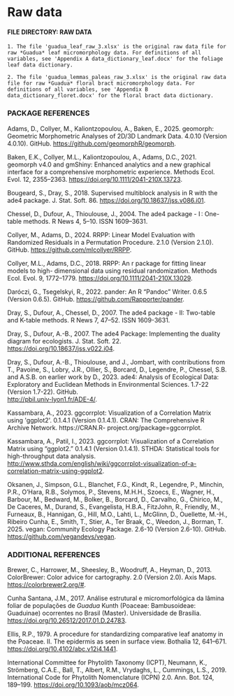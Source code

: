 # Raw data

#### FILE DIRECTORY: RAW DATA

	1. The file 'guadua_leaf_raw_3.xlsx' is the original raw data file for raw *Guadua* leaf micromorphology data. For definitions of all variables, see 'Appendix A data_dictionary_leaf.docx' for the foliage leaf data dictionary. 
		
	2. The file 'guadua_lemmas_paleas_raw_3.xlsx' is the original raw data file for raw *Guadua* floral bract micromorphology data. For definitions of all variables, see 'Appendix B data_dictionary_floret.docx' for the floral bract data dictionary. 


### PACKAGE REFERENCES

Adams, D., Collyer, M., Kaliontzopoulou, A., Baken, E., 2025. geomorph: Geometric Morphometric Analyses of 2D/3D Landmark Data. 4.0.10 (Version 4.0.10). GitHub. 
	https://github.com/geomorphR/geomorph.

Baken, E.K., Collyer, M.L., Kaliontzopoulou, A., Adams, D.C., 2021. geomorph v4.0 and gmShiny: Enhanced analytics and a new graphical interface for a comprehensive 	morphometric experience. Methods Ecol. Evol. 12, 2355–2363. https://doi.org/10.1111/2041-210X.13723.

Bougeard, S., Dray, S., 2018. Supervised multiblock analysis in R with the ade4 package. J. Stat. Soft. 86. https://doi.org/10.18637/jss.v086.i01.

Chessel, D., Dufour, A., Thioulouse, J., 2004. The ade4 package - I : One-table methods. R News 4, 5–10. ISSN 1609–3631.

Collyer, M., Adams, D., 2024. RRPP: Linear Model Evaluation with Randomized Residuals in a Permutation Procedure. 2.1.0 (Version 2.1.0). GitHub. 	https://github.com/mlcollyer/RRPP.

Collyer, M.L., Adams, D.C., 2018. RRPP: An r package for fitting linear models to high-	dimensional data using residual randomization. Methods Ecol. Evol. 9, 1772–1779. 	https://doi.org/10.1111/2041-210X.13029.

Daróczi, G., Tsegelskyi, R., 2022. pander: An R “Pandoc” Writer. 0.6.5 (Version 0.6.5). GitHub.	https://github.com/Rapporter/pander.

Dray, S., Dufour, A., Chessel, D., 2007. The ade4 package - II: Two-table and K-table methods. R News 7, 47–52. ISSN 1609-3631.

Dray, S., Dufour, A.-B., 2007. The ade4 Package: Implementing the duality diagram for ecologists. J. Stat. Soft. 22. https://doi.org/10.18637/jss.v022.i04.

Dray, S., Dufour, A.-B., Thioulouse, and J., Jombart, with contributions from T., Pavoine, S., Lobry, J.R., Ollier, S., Borcard, D., Legendre, P., Chessel, S.B. and A.S.B. on 	earlier work by D., 2023. ade4: Analysis of Ecological Data: Exploratory and Euclidean Methods in Environmental Sciences. 1.7-22 (Version 1.7-22). GitHub. 	
	http://pbil.univ-lyon1.fr/ADE-4/.

Kassambara, A., 2023. ggcorrplot: Visualization of a Correlation Matrix using 'ggplot2'. 0.1.4.1 (Version 0.1.4.1). CRAN: The Comprehensive R Archive Network. 	https://CRAN.R-	project.org/package=ggcorrplot.

Kassambara, A., Patil, I., 2023. ggcorrplot: Visualization of a Correlation Matrix using “ggplot2.” 0.1.4.1 (Version 0.1.4.1). STHDA: Statistical tools for high-throughput 	data analysis. http://www.sthda.com/english/wiki/ggcorrplot-visualization-of-a-correlation-matrix-using-ggplot2.

Oksanen, J., Simpson, G.L., Blanchet, F.G., Kindt, R., Legendre, P., Minchin, P.R., O’Hara, R.B., Solymos, P., Stevens, M.H.H., Szoecs, E., Wagner, H., Barbour, M., Bedward, 	M., Bolker, B., Borcard, D., Carvalho, G., Chirico, M., De Caceres, M., Durand, S., Evangelista, H.B.A., FitzJohn, R., Friendly, M., Furneaux, B., Hannigan, G., Hill, 	M.O., Lahti, L., McGlinn, D., Ouellette, M.-H., Ribeiro Cunha, E., Smith, T., Stier, A., Ter Braak, C., Weedon, J., Borman, T. 2025. vegan: Community Ecology Package. 	2.6-10 (Version 2.6-10). GitHub. https://github.com/vegandevs/vegan.


### ADDITIONAL REFERENCES

Brewer, C., Harrower, M., Sheesley, B., Woodruff, A., Heyman, D., 2013. ColorBrewer: Color advice for cartography. 2.0 (Version 2.0). Axis Maps. https://colorbrewer2.org/#.

Cunha Santana, J.M., 2017. Análise estrutural e micromorfológica da lâmina foliar de populações de *Guadua* Kunth (Poaceae: Bambusoideae: Guaduinae) ocorrentes no Brasil 	(Master). Universidade de Brasília. https://doi.org/10.26512/2017.01.D.24783.

Ellis, R.P., 1979. A procedure for standardizing comparative leaf anatomy in the Poaceae. II. The epidermis as seen in surface view. Bothalia 12, 641–671. 	https://doi.org/10.4102/abc.v12i4.1441.

International Committee for Phytolith Taxonomy (ICPT), Neumann, K., Strömberg, C.A.E., 	Ball, T., Albert, R.M., Vrydaghs, L., Cummings, L.S., 2019. International Code for 	Phytolith Nomenclature (ICPN) 2.0. Ann. Bot. 124, 189–199. https://doi.org/10.1093/aob/mcz064.
